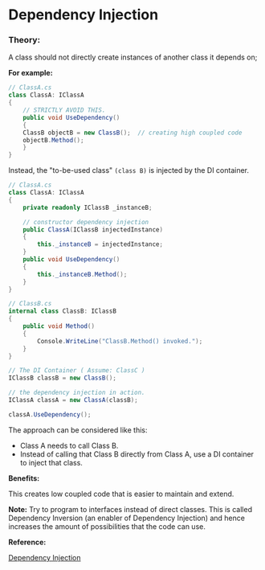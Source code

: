 # Dependency Injection

### Theory:

A class should not directly create instances of another class it depends on; 

**For example:**

```csharp
// ClassA.cs
class ClassA: IClassA
{
    // STRICTLY AVOID THIS.
    public void UseDependency()
    {
	ClassB objectB = new ClassB();  // creating high coupled code
	objectB.Method();
    }
}
```

Instead, the "to-be-used class" `(class B)` is injected by the DI container.

```csharp
// ClassA.cs
class ClassA: IClassA
{
    private readonly IClassB _instanceB;

    // constructor dependency injection
    public ClassA(IClassB injectedInstance)
    {
        this._instanceB = injectedInstance;
    }
    public void UseDependency()
    {
        this._instanceB.Method();
    }
}

```

```csharp
// ClassB.cs
internal class ClassB: IClassB
{
    public void Method()
    {
        Console.WriteLine("ClassB.Method() invoked.");
    }
}
```

```csharp
// The DI Container ( Assume: ClassC )
IClassB classB = new ClassB();

// the dependency injection in action.
IClassA classA = new ClassA(classB);

classA.UseDependency();
```

The approach can be considered like this:

- Class A needs to call Class B.
- Instead of calling that Class B directly from Class A, use a DI container to inject that class.

**Benefits:**

This creates low coupled code that is easier to maintain and extend. 

**Note:** Try to program to interfaces instead of direct classes. This is called Dependency Inversion (an enabler of Dependency Injection) and hence increases the amount of possibilities that the code can use.

**Reference:**

[Dependency Injection](https://github.com/rhitabratakarar/Practice/tree/main/DependencyInjection)
